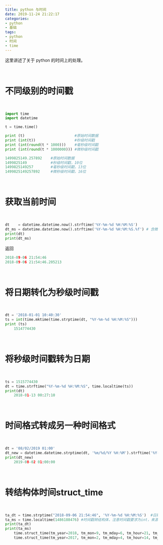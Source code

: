 ```yaml
---
title: python 与时间
date: 2019-11-24 21:22:17
categories:
- python
- 基础
tags:
- python
- 时间
- time
---
```

这里讲述了关于 python 的时间上的处理。

<!-- more -->

<br/>

# 不同级别的时间戳

<br/>

```python
import time
import datetime

t = time.time()

print (t)                       #原始时间数据
print (int(t))                  #秒级时间戳
print (int(round(t * 1000)))    #毫秒级时间戳
print (int(round(t * 1000000))) #微秒级时间戳
```

```python
1499825149.257892    #原始时间数据
1499825149           #秒级时间戳，10位
1499825149257        #毫秒级时间戳，13位
1499825149257892     #微秒级时间戳，16位
```

<br/>

# 获取当前时间

<br/>

```python
dt    = datetime.datetime.now().strftime('%Y-%m-%d %H:%M:%S')
dt_ms = datetime.datetime.now().strftime('%Y-%m-%d %H:%M:%S.%f') # 含微秒的日期时间，来源 比特量化
print(dt)
print(dt_ms)
```

返回

```python
2018-09-06 21:54:46
2018-09-06 21:54:46.205213
```

<br/>

# 将日期转化为秒级时间戳

<br/>

```python
dt = '2018-01-01 10:40:30'
ts = int(time.mktime(time.strptime(dt, "%Y-%m-%d %H:%M:%S")))
print (ts)
	1514774430
```

<br/>

# 将秒级时间戳转为日期

<br/>

```python
ts = 1515774430
dt = time.strftime("%Y-%m-%d %H:%M:%S", time.localtime(ts))
print(dt)
	2018-01-13 00:27:10
```

<br/>

# 时间格式转成另一种时间格式

<br/>

```python
dt = '08/02/2019 01:00'
dt_new = datetime.datetime.strptime(dt, '%m/%d/%Y %H:%M').strftime('%Y-%m-%d %H:%M:%S')
print(dt_new)
	2019-08-02 01:00:00
```

<br/>

# 转结构体时间struct_time

<br/>

```python
ta_dt = time.strptime("2018-09-06 21:54:46", '%Y-%m-%d %H:%M:%S')  #日期时间转结构体 
ta_ms = time.localtime(1486188476) #时间戳转结构体，注意时间戳要求为int，来源 比特量化
print(ta_dt)
print(ta_ms)
	time.struct_time(tm_year=2018, tm_mon=9, tm_mday=6, tm_hour=21, tm_min=54, tm_sec=46, tm_wday=3, tm_yday=249, tm_isdst=-1)
	time.struct_time(tm_year=2017, tm_mon=2, tm_mday=4, tm_hour=14, tm_min=7, tm_sec=56, tm_wday=5, tm_yday=35, tm_isdst=0)
```
